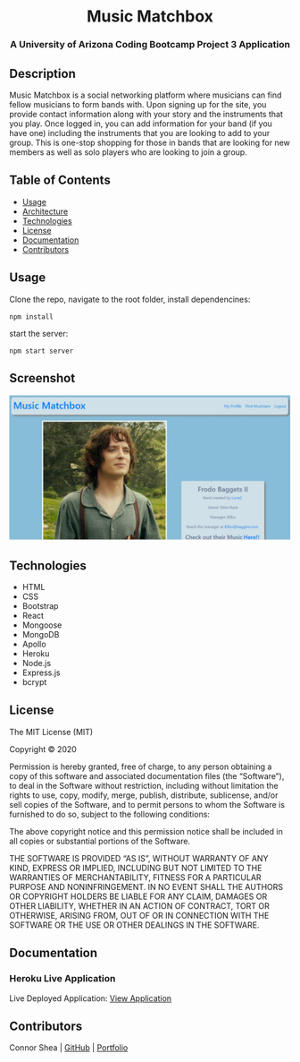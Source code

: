 <h1 align="center"> Music Matchbox</h1>

<h3 align="center"> A University of Arizona Coding Bootcamp Project 3 Application</h2>


## Description
Music Matchbox is a social networking platform where musicians can find fellow musicians to form bands with. Upon signing up for the site, you provide contact information along with your story and the instruments that you play. Once logged in, you can add information for your band (if you have one) including the instruments that you are looking to add to your group. This is one-stop shopping for those in bands that are looking for new members as well as solo players who are looking to join a group. 

## Table of Contents 

* [Usage](#usage)
* [Architecture](#architecture)
* [Technologies](#technologies)
* [License](#license)
* [Documentation](#documentation)
* [Contributors](#contributors)

## Usage
Clone the repo, navigate to the root folder, install dependencines:
```
npm install
```
 start the server:
```
npm start server
```
## Screenshot
![](/assets/images/mockup.JPG)

## Technologies
* HTML
* CSS
* Bootstrap
* React
* Mongoose
* MongoDB
* Apollo
* Heroku
* Node.js
* Express.js
* bcrypt

## License

The MIT License (MIT)

Copyright © 2020

Permission is hereby granted, free of charge, to any person obtaining a copy of this software and associated documentation files (the “Software”), to deal in the Software without restriction, including without limitation the rights to use, copy, modify, merge, publish, distribute, sublicense, and/or sell copies of the Software, and to permit persons to whom the Software is furnished to do so, subject to the following conditions:

The above copyright notice and this permission notice shall be included in all copies or substantial portions of the Software.

THE SOFTWARE IS PROVIDED “AS IS”, WITHOUT WARRANTY OF ANY KIND, EXPRESS OR IMPLIED, INCLUDING BUT NOT LIMITED TO THE WARRANTIES OF MERCHANTABILITY, FITNESS FOR A PARTICULAR PURPOSE AND NONINFRINGEMENT. IN NO EVENT SHALL THE AUTHORS OR COPYRIGHT HOLDERS BE LIABLE FOR ANY CLAIM, DAMAGES OR OTHER LIABILITY, WHETHER IN AN ACTION OF CONTRACT, TORT OR OTHERWISE, ARISING FROM, OUT OF OR IN CONNECTION WITH THE SOFTWARE OR THE USE OR OTHER DEALINGS IN THE SOFTWARE.


## Documentation 

### Heroku Live Application
Live Deployed Application: [View Application](https://music-matchbox.herokuapp.com/ "Live Deploy")  

## Contributors
Connor Shea | [GitHub](https://github.com/connorshea15 "Jakekelly44 Github")  | [Portfolio](https://connorshea15.github.io/Connor-Shea-Portfolio/ "Connor Shea Portfolio")      
